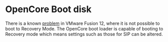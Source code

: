 
# OpenCore Boot disk
There is a known [problem](https://communities.vmware.com/t5/VMware-Fusion-Discussions/Can-t-boot-into-recovery-partition-on-macOS-11-Big-Sur/m-p/2298420#M139994) in VMware Fusion 12, where it is not possible to boot to Recovery Mode. 
The OpenCore boot loader is capable of booting to Recovery mode which means settings such as those for SIP
can be altered.